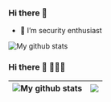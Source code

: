### Hi there 👋

- 🌱 I’m security enthusiast 

<img src="https://github-readme-stats.vercel.app/api?username=wikeys&show_icons=true&theme=dracula&include_all_commits=true&count_private=true&layout=compact" alt="My github stats"/>


### Hi there 👋 🌱🌱🌱


| <img src="https://github-readme-stats.vercel.app/api?username=wikeys&show_icons=true&theme=dracula&include_all_commits=true&count_private=true&layout=compact" alt="My github stats"/> | <img src="https://github-readme-stats.vercel.app/api/top-langs/?hide_border=true&layout=compact&username=wikeys&theme=dracula&include_all_commits=true&count_private=true&layout=compact"/> |
| ------------- | ------------- |



